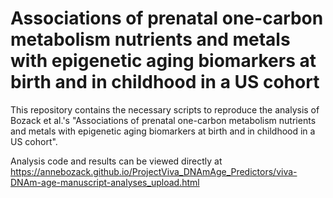 # Associations of prenatal one-carbon metabolism nutrients and metals with epigenetic aging biomarkers at birth and in childhood in a US cohort

This repository contains the necessary scripts to reproduce the analysis of
Bozack et al.'s "Associations of prenatal one-carbon metabolism nutrients and metals with epigenetic aging biomarkers at birth and in childhood in a US cohort".

Analysis code and results can be viewed directly at https://annebozack.github.io/ProjectViva_DNAmAge_Predictors/viva-DNAm-age-manuscript-analyses_upload.html
